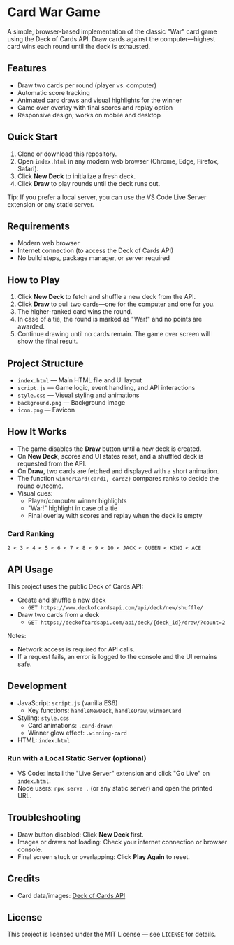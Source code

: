 # Card War Game

A simple, browser-based implementation of the classic "War" card game using the Deck of Cards API. Draw cards against the computer—highest card wins each round until the deck is exhausted.

## Features

- Draw two cards per round (player vs. computer)
- Automatic score tracking
- Animated card draws and visual highlights for the winner
- Game over overlay with final scores and replay option
- Responsive design; works on mobile and desktop

## Quick Start

1. Clone or download this repository.
2. Open `index.html` in any modern web browser (Chrome, Edge, Firefox, Safari).
3. Click **New Deck** to initialize a fresh deck.
4. Click **Draw** to play rounds until the deck runs out.

Tip: If you prefer a local server, you can use the VS Code Live Server extension or any static server.

## Requirements

- Modern web browser
- Internet connection (to access the Deck of Cards API)
- No build steps, package manager, or server required

## How to Play

1. Click **New Deck** to fetch and shuffle a new deck from the API.
2. Click **Draw** to pull two cards—one for the computer and one for you.
3. The higher-ranked card wins the round.
4. In case of a tie, the round is marked as "War!" and no points are awarded.
5. Continue drawing until no cards remain. The game over screen will show the final result.

## Project Structure

- `index.html` — Main HTML file and UI layout
- `script.js` — Game logic, event handling, and API interactions
- `style.css` — Visual styling and animations
- `background.png` — Background image
- `icon.png` — Favicon

## How It Works

- The game disables the **Draw** button until a new deck is created.
- On **New Deck**, scores and UI states reset, and a shuffled deck is requested from the API.
- On **Draw**, two cards are fetched and displayed with a short animation.
- The function `winnerCard(card1, card2)` compares ranks to decide the round outcome.
- Visual cues:
  - Player/computer winner highlights
  - "War!" highlight in case of a tie
  - Final overlay with scores and replay when the deck is empty

### Card Ranking

`2 < 3 < 4 < 5 < 6 < 7 < 8 < 9 < 10 < JACK < QUEEN < KING < ACE`

## API Usage

This project uses the public Deck of Cards API:

- Create and shuffle a new deck
  - `GET https://www.deckofcardsapi.com/api/deck/new/shuffle/`
- Draw two cards from a deck
  - `GET https://deckofcardsapi.com/api/deck/{deck_id}/draw/?count=2`

Notes:

- Network access is required for API calls.
- If a request fails, an error is logged to the console and the UI remains safe.

## Development

- JavaScript: `script.js` (vanilla ES6)
  - Key functions: `handleNewDeck`, `handleDraw`, `winnerCard`
- Styling: `style.css`
  - Card animations: `.card-drawn`
  - Winner glow effect: `.winning-card`
- HTML: `index.html`

### Run with a Local Static Server (optional)

- VS Code: Install the "Live Server" extension and click "Go Live" on `index.html`.
- Node users: `npx serve .` (or any static server) and open the printed URL.

## Troubleshooting

- Draw button disabled: Click **New Deck** first.
- Images or draws not loading: Check your internet connection or browser console.
- Final screen stuck or overlapping: Click **Play Again** to reset.

## Credits

- Card data/images: [Deck of Cards API](https://www.deckofcardsapi.com/)

## License

This project is licensed under the MIT License — see `LICENSE` for details.
